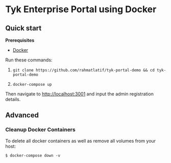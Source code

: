 # Tyk Enterprise Portal using Docker
## Quick start

**Prerequisites**

- [Docker](https://docs.docker.com/get-docker/)

Run these commands:

1. `git clone https://github.com/rahmatlatif/tyk-portal-demo && cd tyk-portal-demo`

2. `docker-compose up`

Then navigate to [http://localhost:3001](http://localhost:3001) and input the admin registration details.

## Advanced

### Cleanup Docker Containers

To delete all docker containers as well as remove all volumes from your host:

```
$ docker-compose down -v
```

